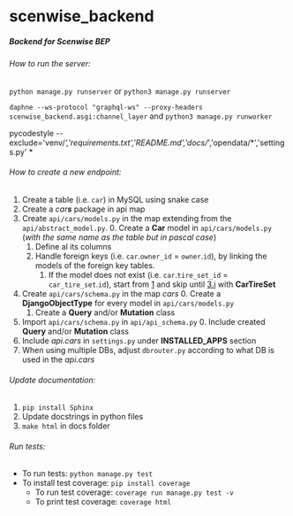 # scenwise_backend

##### Backend for Scenwise BEP

###### How to run the server:

`python manage.py runserver` or `python3 manage.py runserver`

`daphne --ws-protocol "graphql-ws" --proxy-headers scenwise_backend.asgi:channel_layer` and `python3 manage.py runworker`

pycodestyle --exclude='venv/*','requirements.txt','README.md','docs/*','opendata/*','settings.py' *

###### How to create a new endpoint:
1. <span id="one">Create a table (i.e. `car`) in MySQL using snake case</span>
2. Create a _car**s**_ package in api map
3. Create `api/cars/models.py` in the map extending from the `api/abstract_model.py`.
    0. <span id="threeDotZero">Create a **Car** model in `api/cars/models.py`
     (_with the same name as the table but in pascal case_)</span>
    1. Define al its columns
    2. Handle foreign keys (i.e. `car`.`owner_id` = `owner`.`id`), by linking the models of the foreign key tables.
        1. If the model does not exist (i.e. `car`.`tire_set_id` = `car_tire_set`.`id`), start from <a href="#one">1</a> and skip until <a href="#threeDotZero">3.i</a> with **CarTireSet**
4. Create `api/cars/schema.py` in the map *cars*
    0. Create a **DjangoObjectType** for every model in `api/cars/models.py`
    1. Create a **Query** and/or **Mutation** class
5. Import `api/cars/schema.py` in `api/api_schema.py`
    0. Include created **Query** and/or **Mutation** class
6. Include _api.cars_ in `settings.py` under **INSTALLED_APPS** section
7. When using multiple DBs, adjust `dbrouter.py` according to what DB is used in the _api.cars_

###### Update documentation:
1.  `pip install Sphinx`
2. Update docstrings in python files
3. `make html` in docs folder

###### Run tests:
- To run tests: `python manage.py test`
- To install test coverage: `pip install coverage`
    - To run test coverage: `coverage run manage.py test -v`
    - To print test coverage: `coverage html`